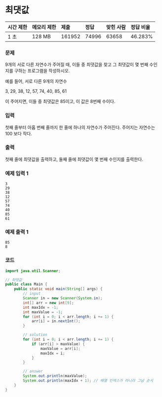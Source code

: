 # 최댓값

| 시간 제한 | 메모리 제한 | 제출   | 정답  | 맞힌 사람 | 정답 비율 |
| :-------- | :---------- | :----- | :---- | :-------- | :-------- |
|1 초	|128 MB	|161952	|74996	|63658	|46.283%|

### 문제

9개의 서로 다른 자연수가 주어질 때, 이들 중 최댓값을 찾고 그 최댓값이 몇 번째 수인지를 구하는 프로그램을 작성하시오.

예를 들어, 서로 다른 9개의 자연수

3, 29, 38, 12, 57, 74, 40, 85, 61

이 주어지면, 이들 중 최댓값은 85이고, 이 값은 8번째 수이다.

### 입력

첫째 줄부터 아홉 번째 줄까지 한 줄에 하나의 자연수가 주어진다. 주어지는 자연수는 100 보다 작다.

### 출력

첫째 줄에 최댓값을 출력하고, 둘째 줄에 최댓값이 몇 번째 수인지를 출력한다.

### 예제 입력 1
```
3
29
38
12
57
74
40
85
61
```

### 예제 출력 1
```
85
8
```

### 코드

```java
import java.util.Scanner;

// 최댓값
public class Main {
    public static void main(String[] args) {
        // input
        Scanner in = new Scanner(System.in);
        int[] arr = new int[9];
        int maxIdx = -1;
        int maxValue = -1;
        for (int i = 0; i < arr.length; i += 1) {
            arr[i] = in.nextInt();
        }

        // solution
        for (int i = 0; i < arr.length; i += 1) {
            if (arr[i] > maxValue) {
                maxValue = arr[i];
                maxIdx = i;
            }
        }

        // answer
        System.out.println(maxValue);
        System.out.println(maxIdx + 1); // 배열 인덱스가 아니라 그냥 순서
    }
}
```